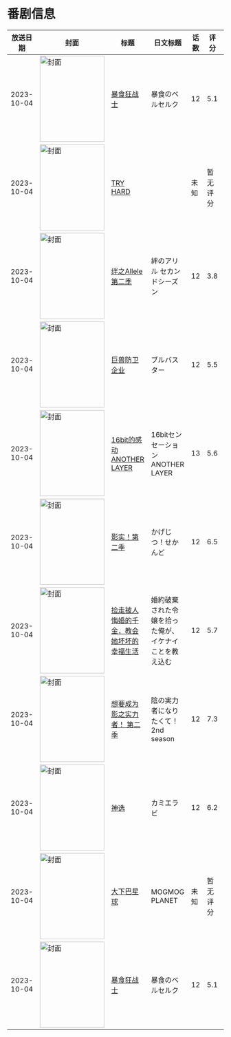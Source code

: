 # 番剧信息

|放送日期|封面|标题|日文标题|话数|评分|评分人数|
|---|---|---|---|---|---|---|
|2023-10-04|<img src="https://lain.bgm.tv/pic/cover/c/d0/9c/406180_zvAgW.jpg" alt="封面" style="width:150px;height:200px;object-fit:cover;">|[暴食狂战士](https://bangumi.tv/subject/406180)|暴食のベルセルク|12|5.1|1013人评分|
|2023-10-04|<img src="https://lain.bgm.tv/pic/cover/c/96/a0/464280_rW454.jpg" alt="封面" style="width:150px;height:200px;object-fit:cover;">|[TRY HARD](https://bangumi.tv/subject/464280)||未知|暂无评分|少于10人评分|
|2023-10-04|<img src="https://lain.bgm.tv/pic/cover/c/4e/d4/443147_pUKYu.jpg" alt="封面" style="width:150px;height:200px;object-fit:cover;">|[绊之Allele 第二季](https://bangumi.tv/subject/443147)|絆のアリル セカンドシーズン|12|3.8|90人评分|
|2023-10-04|<img src="https://lain.bgm.tv/pic/cover/c/c1/b6/408361_Lnsqi.jpg" alt="封面" style="width:150px;height:200px;object-fit:cover;">|[巨兽防卫企业](https://bangumi.tv/subject/408361)|ブルバスター|12|5.5|271人评分|
|2023-10-04|<img src="https://lain.bgm.tv/pic/cover/c/a7/73/413741_39Urq.jpg" alt="封面" style="width:150px;height:200px;object-fit:cover;">|[16bit的感动 ANOTHER LAYER](https://bangumi.tv/subject/413741)|16bitセンセーション ANOTHER LAYER|13|5.6|6894人评分|
|2023-10-04|<img src="https://lain.bgm.tv/pic/cover/c/d9/de/457995_Vog7o.jpg" alt="封面" style="width:150px;height:200px;object-fit:cover;">|[影实！第二季](https://bangumi.tv/subject/457995)|かげじつ！せかんど|12|6.5|416人评分|
|2023-10-04|<img src="https://lain.bgm.tv/pic/cover/c/6d/7a/398922_ORyRa.jpg" alt="封面" style="width:150px;height:200px;object-fit:cover;">|[捡走被人悔婚的千金，教会她坏坏的幸福生活](https://bangumi.tv/subject/398922)|婚約破棄された令嬢を拾った俺が、イケナイことを教え込む|12|5.7|925人评分|
|2023-10-04|<img src="https://lain.bgm.tv/pic/cover/c/86/5a/419846_UWUv4.jpg" alt="封面" style="width:150px;height:200px;object-fit:cover;">|[想要成为影之实力者！ 第二季](https://bangumi.tv/subject/419846)|陰の実力者になりたくて！ 2nd season|12|7.3|7156人评分|
|2023-10-04|<img src="https://lain.bgm.tv/pic/cover/c/f2/70/425601_D6KQI.jpg" alt="封面" style="width:150px;height:200px;object-fit:cover;">|[神选](https://bangumi.tv/subject/425601)|カミエラビ|12|6.2|1128人评分|
|2023-10-04|<img src="https://lain.bgm.tv/pic/cover/c/d6/51/480629_c0Mgc.jpg" alt="封面" style="width:150px;height:200px;object-fit:cover;">|[大下巴星球](https://bangumi.tv/subject/480629)|MOGMOG PLANET|未知|暂无评分|少于10人评分|
|2023-10-04|<img src="https://lain.bgm.tv/pic/cover/c/d0/9c/406180_zvAgW.jpg" alt="封面" style="width:150px;height:200px;object-fit:cover;">|[暴食狂战士](https://bangumi.tv/subject/406180)|暴食のベルセルク|12|5.1|1013人评分|
